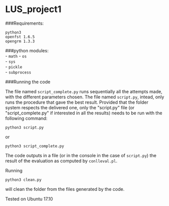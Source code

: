 # LUS_project1

###Requirements:

`python3`  
`openfst 1.6.5`  
`opengrm 1.3.3`  

###python modules:  
	- `math` 
	- `os`  
	- `sys`  
	- `pickle`  
	- `subprocess`  
	
###Running the code

The file named `script_complete.py` runs sequentially all the attempts made, with the different parameters chosen. The file named `script.py`, intead, only runs the procedure that gave the best result. Provided that the folder system respects the delivered one, only the "script.py" file (or "script_complete.py" if interested in all the results) needs to be run with the following command:

`python3 script.py`

or

`python3 script_complete.py`

The code outputs in a file (or in the console in the case of `script.py`) the result of the evaluation as computed by `conlleval.pl`.  

Running  

`python3 clean.py`  

will clean the folder from the files generated by the code.  

Tested on Ubuntu 17.10


